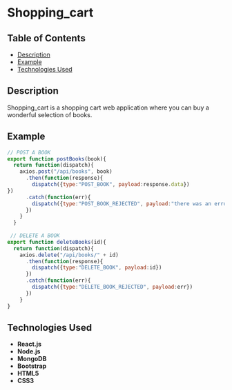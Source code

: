 # Shopping_cart

## Table of Contents
- [Description](#Description)
- [Example](#Example)
- [Technologies Used](#Technologies_Used)

## Description
Shopping_cart is a shopping cart web application where you can buy a wonderful selection of books.


## Example
```js
// POST A BOOK
export function postBooks(book){
  return function(dispatch){
    axios.post("/api/books", book)
      .then(function(response){
        dispatch({type:"POST_BOOK", payload:response.data})
})
      .catch(function(err){
        dispatch({type:"POST_BOOK_REJECTED", payload:"there was an error while posting a new book"})
      })
    }
  }
  
 // DELETE A BOOK
export function deleteBooks(id){
  return function(dispatch){
    axios.delete("/api/books/" + id)
      .then(function(response){
        dispatch({type:"DELETE_BOOK", payload:id})
      })
      .catch(function(err){
        dispatch({type:"DELETE_BOOK_REJECTED", payload:err})
      })
    }
}
```


## Technologies Used
- __React.js__ 
- __Node.js__ 
- __MongoDB__ 
- __Bootstrap__ 
- __HTML5__ 
- __CSS3__ 

